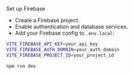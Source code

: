 

Set up Firebase  
- Create a Firebase project.  
- Enable authentication and database services.  
- Add your Firebase config to `.env.local`:  

```sh
VITE_FIREBASE_API_KEY=your_api_key
VITE_FIREBASE_AUTH_DOMAIN=your_auth_domain
VITE_FIREBASE_PROJECT_ID=your_project_id
```

```sh
npm run dev
```


